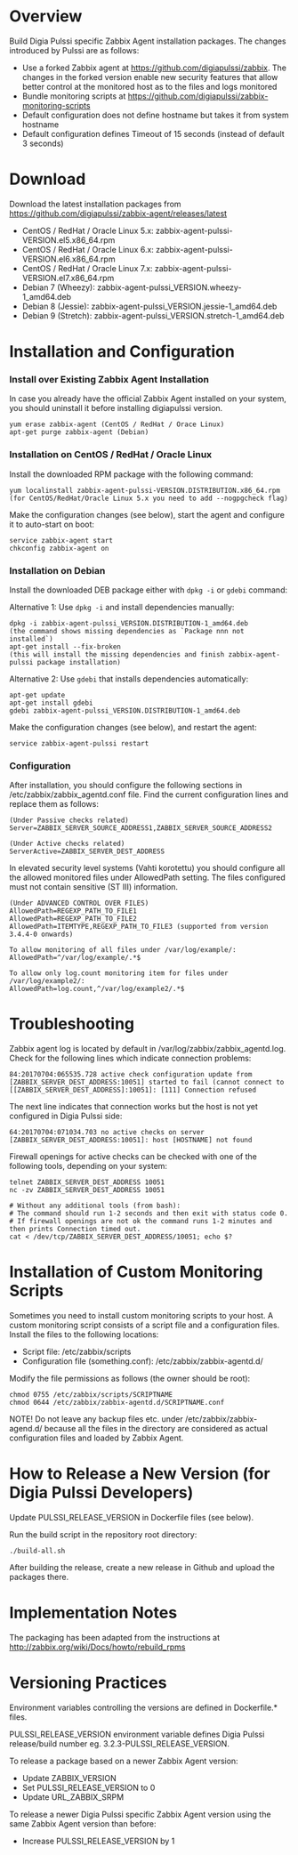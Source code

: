 # Overview

Build Digia Pulssi specific Zabbix Agent installation packages. The changes introduced by Pulssi are as follows:

- Use a forked Zabbix agent at https://github.com/digiapulssi/zabbix. The changes in the forked version
  enable new security features that allow better control at the monitored host as to the files and
  logs monitored
- Bundle monitoring scripts at https://github.com/digiapulssi/zabbix-monitoring-scripts
- Default configuration does not define hostname but takes it from system hostname
- Default configuration defines Timeout of 15 seconds (instead of default 3 seconds)

# Download

Download the latest installation packages from https://github.com/digiapulssi/zabbix-agent/releases/latest

- CentOS / RedHat / Oracle Linux 5.x: zabbix-agent-pulssi-VERSION.el5.x86_64.rpm
- CentOS / RedHat / Oracle Linux 6.x: zabbix-agent-pulssi-VERSION.el6.x86_64.rpm
- CentOS / RedHat / Oracle Linux 7.x: zabbix-agent-pulssi-VERSION.el7.x86_64.rpm
- Debian 7 (Wheezy): zabbix-agent-pulssi_VERSION.wheezy-1_amd64.deb
- Debian 8 (Jessie): zabbix-agent-pulssi_VERSION.jessie-1_amd64.deb
- Debian 9 (Stretch): zabbix-agent-pulssi_VERSION.stretch-1_amd64.deb

# Installation and Configuration

### Install over Existing Zabbix Agent Installation

In case you already have the official Zabbix Agent installed on your system,
you should uninstall it before installing digiapulssi version.

```
yum erase zabbix-agent (CentOS / RedHat / Orace Linux)
apt-get purge zabbix-agent (Debian)
```

### Installation on CentOS / RedHat / Oracle Linux

Install the downloaded RPM package with the following command:

```
yum localinstall zabbix-agent-pulssi-VERSION.DISTRIBUTION.x86_64.rpm
(for CentOS/RedHat/Oracle Linux 5.x you need to add --nogpgcheck flag)
```

Make the configuration changes (see below), start the agent and configure it to auto-start on boot:

```
service zabbix-agent start
chkconfig zabbix-agent on
```

### Installation on Debian

Install the downloaded DEB package either with `dpkg -i` or `gdebi` command:

Alternative 1: Use `dpkg -i` and install dependencies manually:
```
dpkg -i zabbix-agent-pulssi_VERSION.DISTRIBUTION-1_amd64.deb
(the command shows missing dependencies as `Package nnn not installed`)
apt-get install --fix-broken
(this will install the missing dependencies and finish zabbix-agent-pulssi package installation)
```

Alternative 2: Use `gdebi` that installs dependencies automatically:

```
apt-get update
apt-get install gdebi
gdebi zabbix-agent-pulssi_VERSION.DISTRIBUTION-1_amd64.deb
```

Make the configuration changes (see below), and restart the agent:

```
service zabbix-agent-pulssi restart
```

### Configuration

After installation, you should configure the following sections in /etc/zabbix/zabbix_agentd.conf file.
Find the current configuration lines and replace them as follows:
```
(Under Passive checks related)
Server=ZABBIX_SERVER_SOURCE_ADDRESS1,ZABBIX_SERVER_SOURCE_ADDRESS2

(Under Active checks related)
ServerActive=ZABBIX_SERVER_DEST_ADDRESS
```

In elevated security level systems (Vahti korotettu) you should configure all
the allowed monitored files under AllowedPath setting. The files configured must
not contain sensitive (ST III) information.

```
(Under ADVANCED CONTROL OVER FILES)
AllowedPath=REGEXP_PATH_TO_FILE1
AllowedPath=REGEXP_PATH_TO_FILE2
AllowedPath=ITEMTYPE,REGEXP_PATH_TO_FILE3 (supported from version 3.4.4-0 onwards)

To allow monitoring of all files under /var/log/example/:
AllowedPath=^/var/log/example/.*$

To allow only log.count monitoring item for files under /var/log/example2/:
AllowedPath=log.count,^/var/log/example2/.*$
```

# Troubleshooting

Zabbix agent log is located by default in /var/log/zabbix/zabbix_agentd.log.
Check for the following lines which indicate connection problems:

```
84:20170704:065535.728 active check configuration update from [ZABBIX_SERVER_DEST_ADDRESS:10051] started to fail (cannot connect to [[ZABBIX_SERVER_DEST_ADDRESS]:10051]: [111] Connection refused
```

The next line indicates that connection works but the host is not yet configured in Digia Pulssi side:
```
64:20170704:071034.703 no active checks on server [ZABBIX_SERVER_DEST_ADDRESS:10051]: host [HOSTNAME] not found
```

Firewall openings for active checks can be checked with one of the following tools, depending on your system:
```
telnet ZABBIX_SERVER_DEST_ADDRESS 10051
nc -zv ZABBIX_SERVER_DEST_ADDRESS 10051

# Without any additional tools (from bash):
# The command should run 1-2 seconds and then exit with status code 0.
# If firewall openings are not ok the command runs 1-2 minutes and then prints Connection timed out.
cat < /dev/tcp/ZABBIX_SERVER_DEST_ADDRESS/10051; echo $?
```

# Installation of Custom Monitoring Scripts

Sometimes you need to install custom monitoring scripts to your host.
A custom monitoring script consists of a script file and a configuration files.
Install the files to the following locations:

- Script file: /etc/zabbix/scripts
- Configuration file (something.conf): /etc/zabbix/zabbix-agentd.d/

Modify the file permissions as follows (the owner should be root):

```
chmod 0755 /etc/zabbix/scripts/SCRIPTNAME
chmod 0644 /etc/zabbix/zabbix-agentd.d/SCRIPTNAME.conf
```

NOTE! Do not leave any backup files etc. under /etc/zabbix/zabbix-agend.d/ because
all the files in the directory are considered as actual configuration files and loaded by Zabbix Agent.

# How to Release a New Version (for Digia Pulssi Developers)

Update PULSSI_RELEASE_VERSION in Dockerfile files (see below).

Run the build script in the repository root directory:

```
./build-all.sh
```

After building the release, create a new release in Github and upload the packages there.

# Implementation Notes

The packaging has been adapted from the instructions at http://zabbix.org/wiki/Docs/howto/rebuild_rpms

# Versioning Practices

Environment variables controlling the versions are defined in Dockerfile.* files.

PULSSI_RELEASE_VERSION environment variable defines Digia Pulssi release/build number
eg. 3.2.3-PULSSI_RELEASE_VERSION.

To release a package based on a newer Zabbix Agent version:

- Update ZABBIX_VERSION
- Set PULSSI_RELEASE_VERSION to 0
- Update URL_ZABBIX_SRPM

To release a newer Digia Pulssi specific Zabbix Agent version using the same Zabbix Agent version than before:

- Increase PULSSI_RELEASE_VERSION by 1

